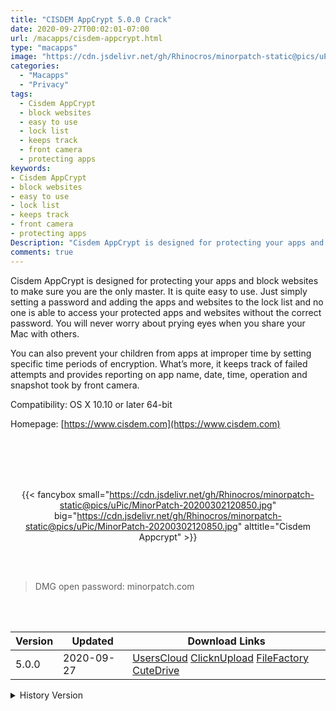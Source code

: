```yaml
---
title: "CISDEM AppCrypt 5.0.0 Crack"
date: 2020-09-27T00:02:01-07:00
url: /macapps/cisdem-appcrypt.html
type: "macapps"
image: "https://cdn.jsdelivr.net/gh/Rhinocros/minorpatch-static@pics/uPic/3kU3B8.png"
categories:
  - "Macapps"
  - "Privacy"
tags:
  - Cisdem AppCrypt
  - block websites
  - easy to use
  - lock list
  - keeps track
  - front camera
  - protecting apps
keywords:
- Cisdem AppCrypt
- block websites
- easy to use
- lock list
- keeps track
- front camera
- protecting apps
Description: "Cisdem AppCrypt is designed for protecting your apps and block websites to make sure you are the only master"
comments: true
---
```


Cisdem AppCrypt is designed for protecting your apps and block websites to make sure you are the only master. It is quite easy to use. Just simply setting a password and adding the apps and websites to the lock list and no one is able to access your protected apps and websites without the correct password. You will never worry about prying eyes when you share your Mac with others.

You can also prevent your children from apps at improper time by setting specific time periods of encryption. What’s more, it keeps track of failed attempts and provides reporting on app name, date, time, operation and snapshot took by front camera.



Compatibility: OS X 10.10 or later 64-bit

Homepage: [https://www.cisdem.com](https://www.cisdem.com)

<br/>
<br/>
<script async src="https://pagead2.googlesyndication.com/pagead/js/adsbygoogle.js"></script>
<ins class="adsbygoogle"
     style="display:block; text-align:center;"
     data-ad-layout="in-article"
     data-ad-format="fluid"
     data-ad-client="ca-pub-8746275014476192"
     data-ad-slot="5144997159"></ins>
<script>
     (adsbygoogle = window.adsbygoogle || []).push({});
</script>
<br/>
<br/>


<center>

{{< fancybox small="https://cdn.jsdelivr.net/gh/Rhinocros/minorpatch-static@pics/uPic/MinorPatch-20200302120850.jpg" big="https://cdn.jsdelivr.net/gh/Rhinocros/minorpatch-static@pics/uPic/MinorPatch-20200302120850.jpg" alttitle="Cisdem Appcrypt" >}}

</center>

<br/>
<br/>


> DMG open password: minorpatch.com

<br/>

<br/>
<div id="history_version" class="history_version">

| Version | Updated | Download Links |
| ---- | ---- | ---- |
| 5.0.0 | 2020-09-27 | [UsersCloud](https://ouo.io/hDg5G7)   [ClicknUpload](https://ouo.io/NXcVrF)   [FileFactory](https://ouo.io/b1DjHf)   [CuteDrive](https://ouo.io/i3bDD4) |
<details>
<summary>History Version</summary>

| Version | Updated | Download Links |
| ---- | ---- | ---- |
| 4.9.1 | 2020-07-03 | [UsersCloud](https://ouo.io/HTlAcu)   [ClicknUpload](https://ouo.io/jgRLX)   [FileFactory](https://ouo.io/S2rHL2)   [CuteDrive](https://ouo.io/925L4s) |
| 4.9.0 | 2020-07-02 | [UsersCloud](https://ouo.io/9p4guG)   [ClicknUpload](https://ouo.io/YUGMoA)   [FileFactory](https://ouo.io/FJcTP1)   [CuteDrive](https://ouo.io/9Hi7VC) |
| 4.8.0 | 2020-06-13 | [UsersCloud](https://ouo.io/4Fxqzi)   [ClicknUpload](https://ouo.io/M6oek4)   [FileFactory](https://ouo.io/0farCB)   [CuteDrive](https://ouo.io/Wc756U) |
| 4.7.0 | 2020-06-11 | [UsersCloud](https://ouo.io/75FYDL)   [ClicknUpload](https://ouo.io/LaTz3P)   [FileFactory](https://ouo.io/dP35yk)   [CuteDrive](https://ouo.io/uVKeXQ) |
| 4.6.1 | 2020-03-07 | [UsersCloud](https://ouo.io/dPrhohl)   [ClicknUpload](https://ouo.io/sG06au)   [FileFactory](https://ouo.io/pBkMMJv)   [CuteDrive](https://ouo.io/L3Q1ps) |
| 4.6.0 | 2020-03-02 | [UsersCloud](https://ouo.io/J0USpx)   [ClicknUpload](https://ouo.io/Ja9SQg)   [FileFactory](https://ouo.io/s7GhWG)   [CuteDrive](https://ouo.io/jduWZ0) |
</details>

</div>
